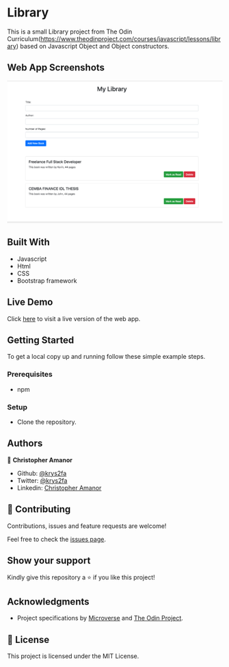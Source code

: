 # Library
This is a small Library project from The Odin Curriculum(https://www.theodinproject.com/courses/javascript/lessons/library) based on Javascript Object and Object constructors.

## Web App Screenshots
![](./images/app_screenshot.png)


## Built With

- Javascript
- Html
- CSS
- Bootstrap framework

## Live Demo

Click [here]() to visit a live version of the web app.

## Getting Started

To get a local copy up and running follow these simple example steps.

### Prerequisites

- npm

### Setup
- Clone the repository.



## Authors

👤 **Christopher Amanor**

- Github: [@krys2fa](https://github.com/krys2fa)
- Twitter: [@krys2fa](https://twitter.com/krys2fa)
- Linkedin: [Christopher Amanor](https://www.linkedin.com/in/christopher-amanor/)

## 🤝 Contributing

Contributions, issues and feature requests are welcome!

Feel free to check the [issues page](issues/).

## Show your support

Kindly give this repository a ⭐️ if you like this project!

## Acknowledgments

- Project specifications by [Microverse](https://www.microverse.org) and [The Odin Project](https://www.theodinproject.com/courses/javascript/lessons/library).

## 📝 License

This project is licensed under the MIT License.
